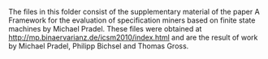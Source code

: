 The files in this folder consist of the supplementary material of the paper A Framework for the evaluation of specification miners based on finite state machines by Michael Pradel.
These files were obtained at http://mp.binaervarianz.de/icsm2010/index.html and are the result of work by Michael Pradel, Philipp Bichsel and Thomas Gross.